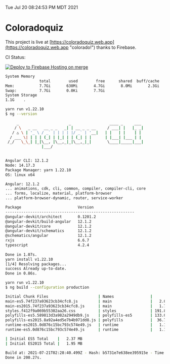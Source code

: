 Tue Jul 20 08:24:53 PM MDT 2021

# Coloradoquiz


This project is live at [https://coloradoquiz.web.app](https://coloradoquiz.web.app "colorado!") thanks to Firebase.

CI Status: 

[![Deploy to Firebase Hosting on merge](https://github.com/teamkushal/coloradoquiz/actions/workflows/firebase-hosting-merge.yml/badge.svg)](https://github.com/teamkushal/coloradoquiz/actions/workflows/firebase-hosting-merge.yml)

```bash
System Memory
               total        used        free      shared  buff/cache   available
Mem:           7.7Gi       630Mi       4.7Gi       8.0Mi       2.3Gi       6.7Gi
Swap:          7.7Gi       0.0Ki       7.7Gi
System Storage
1.1G	.
```
```bash
yarn run v1.22.10
$ ng --version

     _                      _                 ____ _     ___
    / \   _ __   __ _ _   _| | __ _ _ __     / ___| |   |_ _|
   / △ \ | '_ \ / _` | | | | |/ _` | '__|   | |   | |    | |
  / ___ \| | | | (_| | |_| | | (_| | |      | |___| |___ | |
 /_/   \_\_| |_|\__, |\__,_|_|\__,_|_|       \____|_____|___|
                |___/
    

Angular CLI: 12.1.2
Node: 14.17.3
Package Manager: yarn 1.22.10
OS: linux x64

Angular: 12.1.2
... animations, cdk, cli, common, compiler, compiler-cli, core
... forms, localize, material, platform-browser
... platform-browser-dynamic, router, service-worker

Package                         Version
---------------------------------------------------------
@angular-devkit/architect       0.1201.2
@angular-devkit/build-angular   12.1.2
@angular-devkit/core            12.1.2
@angular-devkit/schematics      12.1.2
@schematics/angular             12.1.2
rxjs                            6.6.7
typescript                      4.2.4
    
Done in 1.07s.
yarn install v1.22.10
[1/4] Resolving packages...
success Already up-to-date.
Done in 0.86s.
```
```bash
yarn run v1.22.10
$ ng build --configuration production

Initial Chunk Files                      | Names                |      Size
main-es5.74f237a93623cb34cfc8.js         | main                 |   2.05 MB
main-es2015.74f237a93623cb34cfc8.js      | main                 |   1.72 MB
styles.f412f9a069b55302aa26.css          | styles               | 191.89 kB
polyfills-es5.589813d3a982a2949db9.js    | polyfills-es5        | 133.08 kB
polyfills-es2015.8a92a4ed5e7b4b971dd8.js | polyfills            |  36.75 kB
runtime-es2015.0d876c15bc793c574e49.js   | runtime              |   1.15 kB
runtime-es5.0d876c15bc793c574e49.js      | runtime              |   1.15 kB

| Initial ES5 Total    |   2.37 MB
| Initial ES2015 Total |   1.95 MB

Build at: 2021-07-21T02:28:40.499Z - Hash: b5731e7e638ee395915e - Time: 195068ms
Done in 200.27s.
```
